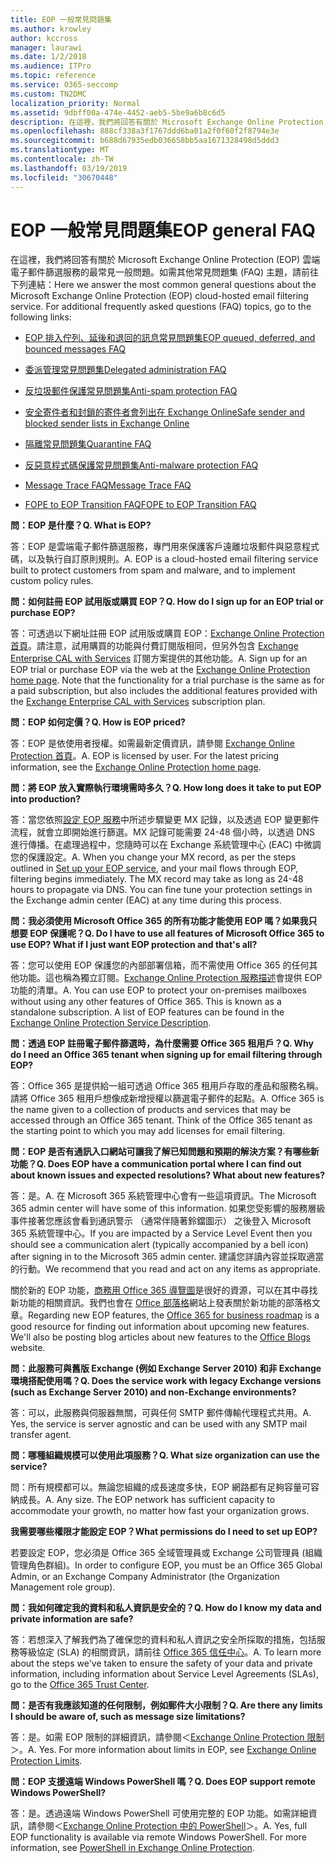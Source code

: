 ```yaml
---
title: EOP 一般常見問題集
ms.author: krowley
author: kccross
manager: laurawi
ms.date: 1/2/2018
ms.audience: ITPro
ms.topic: reference
ms.service: O365-seccomp
ms.custom: TN2DMC
localization_priority: Normal
ms.assetid: 9dbff00a-474e-4452-aeb5-5be9a6b8c6d5
description: 在這裡，我們將回答有關於 Microsoft Exchange Online Protection (EOP) 雲端電子郵件篩選服務的最常見一般問題。如需其他常見問題集 (FAQ) 主題，請前往下列連結：
ms.openlocfilehash: 888cf338a3f1767ddd6ba01a2f0f60f2f8794e3e
ms.sourcegitcommit: b688d67935edb036658bb5aa1671328498d5ddd3
ms.translationtype: MT
ms.contentlocale: zh-TW
ms.lasthandoff: 03/19/2019
ms.locfileid: "30670448"
---
```

# <a name="eop-general-faq"></a><span data-ttu-id="c7166-104">EOP 一般常見問題集</span><span class="sxs-lookup"><span data-stu-id="c7166-104">EOP general FAQ</span></span>

<span data-ttu-id="c7166-p102">在這裡，我們將回答有關於 Microsoft Exchange Online Protection (EOP) 雲端電子郵件篩選服務的最常見一般問題。如需其他常見問題集 (FAQ) 主題，請前往下列連結：</span><span class="sxs-lookup"><span data-stu-id="c7166-p102">Here we answer the most common general questions about the Microsoft Exchange Online Protection (EOP) cloud-hosted email filtering service. For additional frequently asked questions (FAQ) topics, go to the following links:</span></span>
  
- [<span data-ttu-id="c7166-107">EOP 排入佇列、延後和退回的訊息常見問題集</span><span class="sxs-lookup"><span data-stu-id="c7166-107">EOP queued, deferred, and bounced messages FAQ</span></span>](eop-queued-deferred-and-bounced-messages-faq.md)
    
- [<span data-ttu-id="c7166-108">委派管理常見問題集</span><span class="sxs-lookup"><span data-stu-id="c7166-108">Delegated administration FAQ</span></span>](delegated-administration-faq.md)
    
- [<span data-ttu-id="c7166-109">反垃圾郵件保護常見問題集</span><span class="sxs-lookup"><span data-stu-id="c7166-109">Anti-spam protection FAQ</span></span>](../anti-spam-protection-faq.md)
    
- [<span data-ttu-id="c7166-110">安全寄件者和封鎖的寄件者會列出在 Exchange Online</span><span class="sxs-lookup"><span data-stu-id="c7166-110">Safe sender and blocked sender lists in Exchange Online</span></span>](../safe-sender-and-blocked-sender-lists-faq.md)
    
- [<span data-ttu-id="c7166-111">隔離常見問題集</span><span class="sxs-lookup"><span data-stu-id="c7166-111">Quarantine FAQ</span></span>](../quarantine-faq.md)
    
- [<span data-ttu-id="c7166-112">反惡意程式碼保護常見問題集</span><span class="sxs-lookup"><span data-stu-id="c7166-112">Anti-malware protection FAQ </span></span>](../anti-malware-protection-faq-eop.md)
    
- [<span data-ttu-id="c7166-113">Message Trace FAQ</span><span class="sxs-lookup"><span data-stu-id="c7166-113">Message Trace FAQ</span></span>](http://technet.microsoft.com/library/aa49e3f9-a5b1-4410-aac2-ddbbf3f5bfb2.aspx)
    
- [<span data-ttu-id="c7166-114">FOPE to EOP Transition FAQ</span><span class="sxs-lookup"><span data-stu-id="c7166-114">FOPE to EOP Transition FAQ</span></span>](http://technet.microsoft.com/library/e0e76b89-b0d3-4c0a-bfc8-137b579e983b.aspx)
    
 <span data-ttu-id="c7166-115">**問：EOP 是什麼？**</span><span class="sxs-lookup"><span data-stu-id="c7166-115">**Q. What is EOP?**</span></span>
  
<span data-ttu-id="c7166-p103">答：EOP 是雲端電子郵件篩選服務，專門用來保護客戶遠離垃圾郵件與惡意程式碼，以及執行自訂原則規則。</span><span class="sxs-lookup"><span data-stu-id="c7166-p103">A. EOP is a cloud-hosted email filtering service built to protect customers from spam and malware, and to implement custom policy rules.</span></span>
  
 <span data-ttu-id="c7166-118">**問：如何註冊 EOP 試用版或購買 EOP？**</span><span class="sxs-lookup"><span data-stu-id="c7166-118">**Q. How do I sign up for an EOP trial or purchase EOP?**</span></span>
  
<span data-ttu-id="c7166-p104">答：可透過以下網址註冊 EOP 試用版或購買 EOP：[Exchange Online Protection 首頁](https://go.microsoft.com/fwlink/p/?LinkId=279912)。請注意，試用購買的功能與付費訂閱版相同，但另外包含 [Exchange Enterprise CAL with Services](https://go.microsoft.com/fwlink/p/?LinkId=320619) 訂閱方案提供的其他功能。</span><span class="sxs-lookup"><span data-stu-id="c7166-p104">A. Sign up for an EOP trial or purchase EOP via the web at the [Exchange Online Protection home page](https://go.microsoft.com/fwlink/p/?LinkId=279912). Note that the functionality for a trial purchase is the same as for a paid subscription, but also includes the additional features provided with the [Exchange Enterprise CAL with Services](https://go.microsoft.com/fwlink/p/?LinkId=320619) subscription plan.</span></span> 
  
 <span data-ttu-id="c7166-122">**問：EOP 如何定價？**</span><span class="sxs-lookup"><span data-stu-id="c7166-122">**Q. How is EOP priced?**</span></span>
  
<span data-ttu-id="c7166-p105">答：EOP 是依使用者授權。如需最新定價資訊，請參閱 [Exchange Online Protection 首頁](https://go.microsoft.com/fwlink/p/?LinkId=279912)。</span><span class="sxs-lookup"><span data-stu-id="c7166-p105">A. EOP is licensed by user. For the latest pricing information, see the [Exchange Online Protection home page](https://go.microsoft.com/fwlink/p/?LinkId=279912).</span></span>
  
 <span data-ttu-id="c7166-126">**問：將 EOP 放入實際執行環境需時多久？**</span><span class="sxs-lookup"><span data-stu-id="c7166-126">**Q. How long does it take to put EOP into production?**</span></span>
  
<span data-ttu-id="c7166-p106">答：當您依照[設定 EOP 服務](set-up-your-eop-service.md)中所述步驟變更 MX 記錄，以及透過 EOP 變更郵件流程，就會立即開始進行篩選。MX 記錄可能需要 24-48 個小時，以透過 DNS 進行傳播。在處理過程中，您隨時可以在 Exchange 系統管理中心 (EAC) 中微調您的保護設定。</span><span class="sxs-lookup"><span data-stu-id="c7166-p106">A. When you change your MX record, as per the steps outlined in [Set up your EOP service](set-up-your-eop-service.md), and your mail flows through EOP, filtering begins immediately. The MX record may take as long as 24-48 hours to propagate via DNS. You can fine tune your protection settings in the Exchange admin center (EAC) at any time during this process.</span></span>
  
 <span data-ttu-id="c7166-131">**問：我必須使用 Microsoft Office 365 的所有功能才能使用 EOP 嗎？如果我只想要 EOP 保護呢？**</span><span class="sxs-lookup"><span data-stu-id="c7166-131">**Q. Do I have to use all features of Microsoft Office 365 to use EOP? What if I just want EOP protection and that's all?**</span></span>
  
<span data-ttu-id="c7166-p107">答：您可以使用 EOP 保護您的內部部署信箱，而不需使用 Office 365 的任何其他功能。這也稱為獨立訂閱。[Exchange Online Protection 服務描述](https://go.microsoft.com/fwlink/p/?LinkId=320619)會提供 EOP 功能的清單。</span><span class="sxs-lookup"><span data-stu-id="c7166-p107">A. You can use EOP to protect your on-premises mailboxes without using any other features of Office 365. This is known as a standalone subscription. A list of EOP features can be found in the [Exchange Online Protection Service Description](https://go.microsoft.com/fwlink/p/?LinkId=320619).</span></span>
  
 <span data-ttu-id="c7166-136">**問：透過 EOP 註冊電子郵件篩選時，為什麼需要 Office 365 租用戶？**</span><span class="sxs-lookup"><span data-stu-id="c7166-136">**Q. Why do I need an Office 365 tenant when signing up for email filtering through EOP?**</span></span>
  
<span data-ttu-id="c7166-p108">答：Office 365 是提供給一組可透過 Office 365 租用戶存取的產品和服務名稱。請將 Office 365 租用戶想像成新增授權以篩選電子郵件的起點。</span><span class="sxs-lookup"><span data-stu-id="c7166-p108">A. Office 365 is the name given to a collection of products and services that may be accessed through an Office 365 tenant. Think of the Office 365 tenant as the starting point to which you may add licenses for email filtering.</span></span>
  
 <span data-ttu-id="c7166-140">**問：EOP 是否有通訊入口網站可讓我了解已知問題和預期的解決方案？有哪些新功能？**</span><span class="sxs-lookup"><span data-stu-id="c7166-140">**Q. Does EOP have a communication portal where I can find out about known issues and expected resolutions? What about new features?**</span></span>
  
<span data-ttu-id="c7166-141">答：是。</span><span class="sxs-lookup"><span data-stu-id="c7166-141">A.</span></span> <span data-ttu-id="c7166-142">在 Microsoft 365 系統管理中心會有一些這項資訊。</span><span class="sxs-lookup"><span data-stu-id="c7166-142">The Microsoft 365 admin center will have some of this information.</span></span> <span data-ttu-id="c7166-143">如果您受影響的服務層級事件接著您應該會看到通訊警示 （通常伴隨著鈴鐺圖示） 之後登入 Microsoft 365 系統管理中心。</span><span class="sxs-lookup"><span data-stu-id="c7166-143">If you are impacted by a Service Level Event then you should see a communication alert (typically accompanied by a bell icon) after signing in to the Microsoft 365 admin center.</span></span> <span data-ttu-id="c7166-144">建議您詳讀內容並採取適當的行動。</span><span class="sxs-lookup"><span data-stu-id="c7166-144">We recommend that you read and act on any items as appropriate.</span></span>
  
<span data-ttu-id="c7166-p110">關於新的 EOP 功能，[商務用 Office 365 導覽圖](https://office.microsoft.com/en-us/products/office-365-roadmap-FX104343353.aspx)是很好的資源，可以在其中尋找新功能的相關資訊。我們也會在 [Office 部落格](https://go.microsoft.com/fwlink/p/?LinkId=392724)網站上發表關於新功能的部落格文章。</span><span class="sxs-lookup"><span data-stu-id="c7166-p110">Regarding new EOP features, the [Office 365 for business roadmap](https://office.microsoft.com/en-us/products/office-365-roadmap-FX104343353.aspx) is a good resource for finding out information about upcoming new features. We'll also be posting blog articles about new features to the [Office Blogs](https://go.microsoft.com/fwlink/p/?LinkId=392724) website.</span></span> 
  
 <span data-ttu-id="c7166-147">**問：此服務可與舊版 Exchange (例如 Exchange Server 2010) 和非 Exchange 環境搭配使用嗎？**</span><span class="sxs-lookup"><span data-stu-id="c7166-147">**Q. Does the service work with legacy Exchange versions (such as Exchange Server 2010) and non-Exchange environments?**</span></span>
  
<span data-ttu-id="c7166-p111">答：可以，此服務與伺服器無關，可與任何 SMTP 郵件傳輸代理程式共用。</span><span class="sxs-lookup"><span data-stu-id="c7166-p111">A. Yes, the service is server agnostic and can be used with any SMTP mail transfer agent.</span></span>
  
 <span data-ttu-id="c7166-150">**問：哪種組織規模可以使用此項服務？**</span><span class="sxs-lookup"><span data-stu-id="c7166-150">**Q. What size organization can use the service?**</span></span>
  
<span data-ttu-id="c7166-p112">問：所有規模都可以。無論您組織的成長速度多快，EOP 網路都有足夠容量可容納成長。</span><span class="sxs-lookup"><span data-stu-id="c7166-p112">A. Any size. The EOP network has sufficient capacity to accommodate your growth, no matter how fast your organization grows.</span></span>
  
 <span data-ttu-id="c7166-154">**我需要哪些權限才能設定 EOP？**</span><span class="sxs-lookup"><span data-stu-id="c7166-154">**What permissions do I need to set up EOP?**</span></span>
  
<span data-ttu-id="c7166-155">若要設定 EOP，您必須是 Office 365 全域管理員或 Exchange 公司管理員 (組織管理角色群組)。</span><span class="sxs-lookup"><span data-stu-id="c7166-155">In order to configure EOP, you must be an Office 365 Global Admin, or an Exchange Company Administrator (the Organization Management role group).</span></span>
  
 <span data-ttu-id="c7166-156">**問：我如何確定我的資料和私人資訊是安全的？**</span><span class="sxs-lookup"><span data-stu-id="c7166-156">**Q. How do I know my data and private information are safe?**</span></span>
  
<span data-ttu-id="c7166-p113">答：若想深入了解我們為了確保您的資料和私人資訊之安全所採取的措施，包括服務等級協定 (SLA) 的相關資訊，請前往 [Office 365 信任中心](https://go.microsoft.com/fwlink/p/?LinkId=285405)。</span><span class="sxs-lookup"><span data-stu-id="c7166-p113">A. To learn more about the steps we've taken to ensure the safety of your data and private information, including information about Service Level Agreements (SLAs), go to the [Office 365 Trust Center](https://go.microsoft.com/fwlink/p/?LinkId=285405).</span></span>
  
 <span data-ttu-id="c7166-159">**問：是否有我應該知道的任何限制，例如郵件大小限制？**</span><span class="sxs-lookup"><span data-stu-id="c7166-159">**Q. Are there any limits I should be aware of, such as message size limitations?**</span></span>
  
<span data-ttu-id="c7166-p114">答：是。如需 EOP 限制的詳細資訊，請參閱＜[Exchange Online Protection 限制](https://go.microsoft.com/fwlink/p/?LinkId=402617)＞。</span><span class="sxs-lookup"><span data-stu-id="c7166-p114">A. Yes. For more information about limits in EOP, see [Exchange Online Protection Limits](https://go.microsoft.com/fwlink/p/?LinkId=402617).</span></span> 
  
 <span data-ttu-id="c7166-163">**問：EOP 支援遠端 Windows PowerShell 嗎？**</span><span class="sxs-lookup"><span data-stu-id="c7166-163">**Q. Does EOP support remote Windows PowerShell?**</span></span>
  
<span data-ttu-id="c7166-p115">答：是。透過遠端 Windows PowerShell 可使用完整的 EOP 功能。如需詳細資訊，請參閱＜[Exchange Online Protection 中的 PowerShell](http://technet.microsoft.com/library/f7918a88-774a-405e-945b-bc2f5ee9f748.aspx)＞。</span><span class="sxs-lookup"><span data-stu-id="c7166-p115">A. Yes, full EOP functionality is available via remote Windows PowerShell. For more information, see [PowerShell in Exchange Online Protection](http://technet.microsoft.com/library/f7918a88-774a-405e-945b-bc2f5ee9f748.aspx).</span></span>
  

